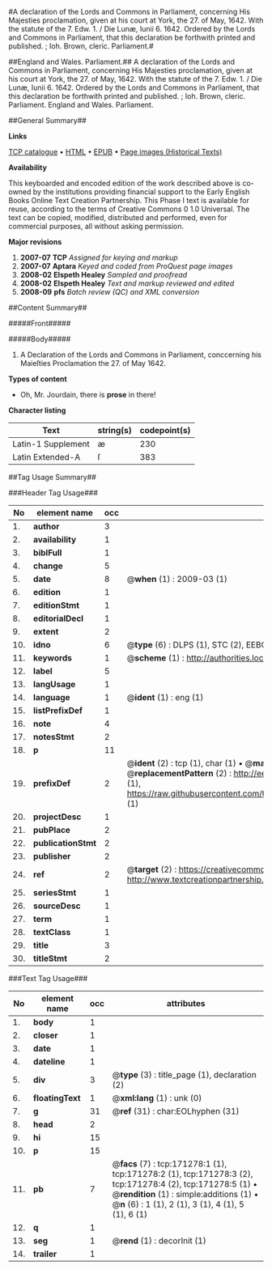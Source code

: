 #A declaration of the Lords and Commons in Parliament, concerning His Majesties proclamation, given at his court at York, the 27. of May, 1642. With the statute of the 7. Edw. 1. / Die Lunæ, Iunii 6. 1642. Ordered by the Lords and Commons in Parliament, that this declaration be forthwith printed and published. ; Ioh. Brown, cleric. Parliament.#

##England and Wales. Parliament.##
A declaration of the Lords and Commons in Parliament, concerning His Majesties proclamation, given at his court at York, the 27. of May, 1642. With the statute of the 7. Edw. 1. / Die Lunæ, Iunii 6. 1642. Ordered by the Lords and Commons in Parliament, that this declaration be forthwith printed and published. ; Ioh. Brown, cleric. Parliament.
England and Wales. Parliament.

##General Summary##

**Links**

[TCP catalogue](http://www.ota.ox.ac.uk/tcp/)  • 
[HTML](http://tei.it.ox.ac.uk/tcp/Texts-HTML/free/A82/A82644.html)  • 
[EPUB](http://tei.it.ox.ac.uk/tcp/Texts-EPUB/free/A82/A82644.epub) • 
[Page images (Historical Texts)](https://data.historicaltexts.jisc.ac.uk/view?pubId=eebo-45097679e&pageId=eebo-45097679e-171278-1)

**Availability**

This keyboarded and encoded edition of the
	       work described above is co-owned by the institutions
	       providing financial support to the Early English Books
	       Online Text Creation Partnership. This Phase I text is
	       available for reuse, according to the terms of Creative
	       Commons 0 1.0 Universal. The text can be copied,
	       modified, distributed and performed, even for
	       commercial purposes, all without asking permission.

**Major revisions**

1. __2007-07__ __TCP__ *Assigned for keying and markup*
1. __2007-07__ __Aptara__ *Keyed and coded from ProQuest page images*
1. __2008-02__ __Elspeth Healey__ *Sampled and proofread*
1. __2008-02__ __Elspeth Healey__ *Text and markup reviewed and edited*
1. __2008-09__ __pfs__ *Batch review (QC) and XML conversion*

##Content Summary##

#####Front#####

#####Body#####

1. A Declaration of the Lords and Commons
in Parliament, conccerning his Maieſties
Proclamation the 27. of
May 1642.

**Types of content**

  * Oh, Mr. Jourdain, there is **prose** in there!

**Character listing**


|Text|string(s)|codepoint(s)|
|---|---|---|
|Latin-1 Supplement|æ|230|
|Latin Extended-A|ſ|383|

##Tag Usage Summary##

###Header Tag Usage###

|No|element name|occ|attributes|
|---|---|---|---|
|1.|__author__|3||
|2.|__availability__|1||
|3.|__biblFull__|1||
|4.|__change__|5||
|5.|__date__|8| @__when__ (1) : 2009-03 (1)|
|6.|__edition__|1||
|7.|__editionStmt__|1||
|8.|__editorialDecl__|1||
|9.|__extent__|2||
|10.|__idno__|6| @__type__ (6) : DLPS (1), STC (2), EEBO-CITATION (1), OCLC (1), VID (1)|
|11.|__keywords__|1| @__scheme__ (1) : http://authorities.loc.gov/ (1)|
|12.|__label__|5||
|13.|__langUsage__|1||
|14.|__language__|1| @__ident__ (1) : eng (1)|
|15.|__listPrefixDef__|1||
|16.|__note__|4||
|17.|__notesStmt__|2||
|18.|__p__|11||
|19.|__prefixDef__|2| @__ident__ (2) : tcp (1), char (1)  •  @__matchPattern__ (2) : ([0-9\-]+):([0-9IVX]+) (1), (.+) (1)  •  @__replacementPattern__ (2) : http://eebo.chadwyck.com/downloadtiff?vid=$1&page=$2 (1), https://raw.githubusercontent.com/textcreationpartnership/Texts/master/tcpchars.xml#$1 (1)|
|20.|__projectDesc__|1||
|21.|__pubPlace__|2||
|22.|__publicationStmt__|2||
|23.|__publisher__|2||
|24.|__ref__|2| @__target__ (2) : https://creativecommons.org/publicdomain/zero/1.0/ (1), http://www.textcreationpartnership.org/docs/. (1)|
|25.|__seriesStmt__|1||
|26.|__sourceDesc__|1||
|27.|__term__|1||
|28.|__textClass__|1||
|29.|__title__|3||
|30.|__titleStmt__|2||


###Text Tag Usage###

|No|element name|occ|attributes|
|---|---|---|---|
|1.|__body__|1||
|2.|__closer__|1||
|3.|__date__|1||
|4.|__dateline__|1||
|5.|__div__|3| @__type__ (3) : title_page (1), declaration (2)|
|6.|__floatingText__|1| @__xml:lang__ (1) : unk (0)|
|7.|__g__|31| @__ref__ (31) : char:EOLhyphen (31)|
|8.|__head__|2||
|9.|__hi__|15||
|10.|__p__|15||
|11.|__pb__|7| @__facs__ (7) : tcp:171278:1 (1), tcp:171278:2 (1), tcp:171278:3 (2), tcp:171278:4 (2), tcp:171278:5 (1)  •  @__rendition__ (1) : simple:additions (1)  •  @__n__ (6) : 1 (1), 2 (1), 3 (1), 4 (1), 5 (1), 6 (1)|
|12.|__q__|1||
|13.|__seg__|1| @__rend__ (1) : decorInit (1)|
|14.|__trailer__|1||
